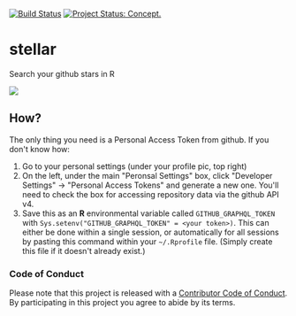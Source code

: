 [![Build Status](https://travis-ci.org/ropenscilabs/stellar.svg)](https://travis-ci.org/ropenscilabs/stellar) [![Project Status: Concept.](http://www.repostatus.org/badges/latest/active.svg)](http://www.repostatus.org/#active)

# stellar

Search your github stars in R

![](https://user-images.githubusercontent.com/6697851/39176684-b219d7b4-47ad-11e8-9aec-b30e284631e5.png)

## How?

The only thing you need is a Personal Access Token from github. If you don't
know how:
1. Go to your personal settings (under your profile pic, top right)
2. On the left, under the main "Peronsal Settings" box, click "Developer
   Settings" -> "Personal Access Tokens" and generate a new one. You'll need to
   check the box for accessing repository data via the github API v4.
3. Save this as an **R** environmental variable called `GITHUB_GRAPHQL_TOKEN`
   with `Sys.setenv("GITHUB_GRAPHQL_TOKEN" = <your token>)`. This can either be
   done within a single session, or automatically for all sessions by pasting
   this command within your `~/.Rprofile` file. (Simply create this file if it
   doesn't already exist.)
    

### Code of Conduct

Please note that this project is released with a [Contributor Code of
Conduct](CONDUCT.md).  By participating in this project you agree to abide by
its terms.

